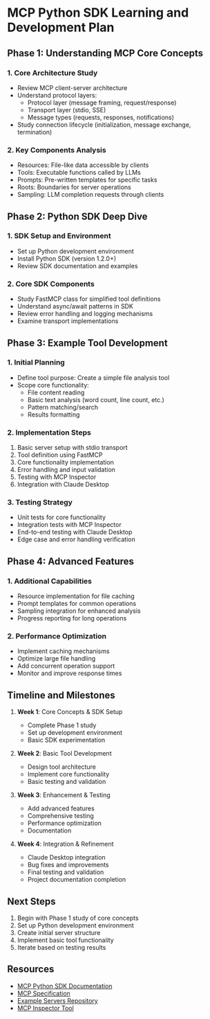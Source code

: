 # MCP Python SDK Learning and Development Plan

## Phase 1: Understanding MCP Core Concepts

### 1. Core Architecture Study
- Review MCP client-server architecture
- Understand protocol layers:
  - Protocol layer (message framing, request/response)
  - Transport layer (stdio, SSE)
  - Message types (requests, responses, notifications)
- Study connection lifecycle (initialization, message exchange, termination)

### 2. Key Components Analysis
- Resources: File-like data accessible by clients
- Tools: Executable functions called by LLMs
- Prompts: Pre-written templates for specific tasks
- Roots: Boundaries for server operations
- Sampling: LLM completion requests through clients

## Phase 2: Python SDK Deep Dive

### 1. SDK Setup and Environment
- Set up Python development environment
- Install Python SDK (version 1.2.0+)
- Review SDK documentation and examples

### 2. Core SDK Components
- Study FastMCP class for simplified tool definitions
- Understand async/await patterns in SDK
- Review error handling and logging mechanisms
- Examine transport implementations

## Phase 3: Example Tool Development

### 1. Initial Planning
- Define tool purpose: Create a simple file analysis tool
- Scope core functionality:
  - File content reading
  - Basic text analysis (word count, line count, etc.)
  - Pattern matching/search
  - Results formatting

### 2. Implementation Steps
1. Basic server setup with stdio transport
2. Tool definition using FastMCP
3. Core functionality implementation
4. Error handling and input validation
5. Testing with MCP Inspector
6. Integration with Claude Desktop

### 3. Testing Strategy
- Unit tests for core functionality
- Integration tests with MCP Inspector
- End-to-end testing with Claude Desktop
- Edge case and error handling verification

## Phase 4: Advanced Features

### 1. Additional Capabilities
- Resource implementation for file caching
- Prompt templates for common operations
- Sampling integration for enhanced analysis
- Progress reporting for long operations

### 2. Performance Optimization
- Implement caching mechanisms
- Optimize large file handling
- Add concurrent operation support
- Monitor and improve response times

## Timeline and Milestones

1. **Week 1**: Core Concepts & SDK Setup
   - Complete Phase 1 study
   - Set up development environment
   - Basic SDK experimentation

2. **Week 2**: Basic Tool Development
   - Design tool architecture
   - Implement core functionality
   - Basic testing and validation

3. **Week 3**: Enhancement & Testing
   - Add advanced features
   - Comprehensive testing
   - Performance optimization
   - Documentation

4. **Week 4**: Integration & Refinement
   - Claude Desktop integration
   - Bug fixes and improvements
   - Final testing and validation
   - Project documentation completion

## Next Steps

1. Begin with Phase 1 study of core concepts
2. Set up Python development environment
3. Create initial server structure
4. Implement basic tool functionality
5. Iterate based on testing results

## Resources

- [MCP Python SDK Documentation](https://github.com/modelcontextprotocol/python-sdk)
- [MCP Specification](https://spec.modelcontextprotocol.io)
- [Example Servers Repository](https://github.com/modelcontextprotocol/servers)
- [MCP Inspector Tool](https://github.com/modelcontextprotocol/inspector)